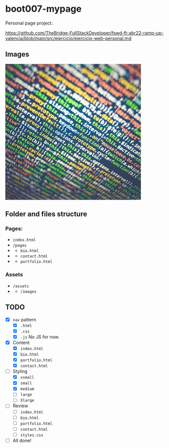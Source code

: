 # boot007-mypage

Personal page project:

https://github.com/TheBridge-FullStackDeveloper/fswd-ft-abr22-ramp-up-valencia/blob/main/src/ejercicio/ejercicio-web-personal.md

## Images

![foto](assets/images/code.jpg)

## Folder and files structure

### Pages:

- `index.html`
- `/pages`
- - `bio.html`
- - `contact.html`
- - `portfolio.html`

### Assets
- `/assets`
- - `/images`

## TODO

- [x] `nav` pattern
    - [x] `.html`
    - [x] `.css`
    - [x] `.js` No JS for now.
- [x] Content
    - [x] `index.html`
    - [x] `bio.html`
    - [x] `portfolio.html`
    - [x] `contact.html`
- [ ] Styling
    - [x] `xsmall`
    - [x] `small`
    - [x] `medium`
    - [ ] `large`
    - [ ] `Xlarge`
- [ ] Review
    - [ ] `index.html`
    - [ ] `bio.html`
    - [ ] `portfolio.html`
    - [ ] `contact.html`
    - [ ] `styles.css`
- [ ] All done!
